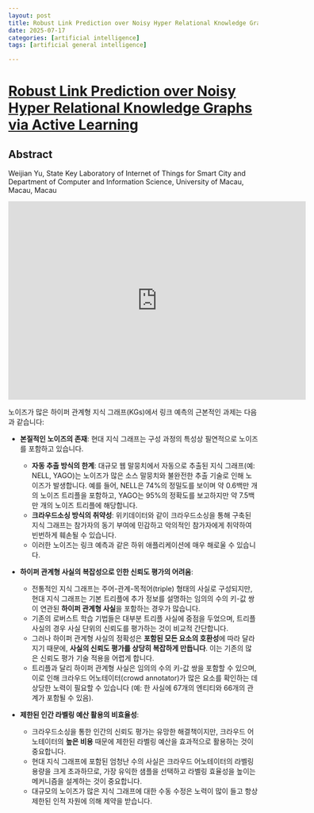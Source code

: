 ```yaml
---
layout: post
title: Robust Link Prediction over Noisy Hyper Relational Knowledge Graphs
date: 2025-07-17
categories: [artificial intelligence]
tags: [artificial general intelligence]

---
```


# [Robust Link Prediction over Noisy Hyper Relational Knowledge Graphs via Active Learning](https://www.youtube.com/watch?v=KIbKfITcAOA)


## Abstract

Weijian Yu, State Key Laboratory of Internet of Things for Smart City and Department of Computer and Information Science, University of Macau, Macau, Macau

<iframe width="600" height="400" src="https://www.youtube.com/embed/KIbKfITcAOA?si=2xEFxDBrgHC4lEA0" title="YouTube video player" frameborder="0" allow="accelerometer; autoplay; clipboard-write; encrypted-media; gyroscope; picture-in-picture; web-share" referrerpolicy="strict-origin-when-cross-origin" allowfullscreen></iframe>


노이즈가 많은 하이퍼 관계형 지식 그래프(KGs)에서 링크 예측의 근본적인 과제는 다음과 같습니다:

*   **본질적인 노이즈의 존재**: 현대 지식 그래프는 구성 과정의 특성상 필연적으로 노이즈를 포함하고 있습니다.
    *   **자동 추출 방식의 한계**: 대규모 웹 말뭉치에서 자동으로 추출된 지식 그래프(예: NELL, YAGO)는 노이즈가 많은 소스 말뭉치와 불완전한 추출 기술로 인해 노이즈가 발생합니다. 예를 들어, NELL은 74%의 정밀도를 보이며 약 0.6백만 개의 노이즈 트리플을 포함하고, YAGO는 95%의 정확도를 보고하지만 약 7.5백만 개의 노이즈 트리플에 해당합니다.
    *   **크라우드소싱 방식의 취약성**: 위키데이터와 같이 크라우드소싱을 통해 구축된 지식 그래프는 참가자의 동기 부여에 민감하고 악의적인 참가자에게 취약하여 빈번하게 훼손될 수 있습니다.
    *   이러한 노이즈는 링크 예측과 같은 하위 애플리케이션에 매우 해로울 수 있습니다.

*   **하이퍼 관계형 사실의 복잡성으로 인한 신뢰도 평가의 어려움**:
    *   전통적인 지식 그래프는 주어-관계-목적어(triple) 형태의 사실로 구성되지만, 현대 지식 그래프는 기본 트리플에 추가 정보를 설명하는 임의의 수의 키-값 쌍이 연관된 **하이퍼 관계형 사실**을 포함하는 경우가 많습니다.
    *   기존의 로버스트 학습 기법들은 대부분 트리플 사실에 중점을 두었으며, 트리플 사실의 경우 사실 단위의 신뢰도를 평가하는 것이 비교적 간단합니다.
    *   그러나 하이퍼 관계형 사실의 정확성은 **포함된 모든 요소의 호환성**에 따라 달라지기 때문에, **사실의 신뢰도 평가를 상당히 복잡하게 만듭니다**. 이는 기존의 많은 신뢰도 평가 기술 적용을 어렵게 합니다.
    *   트리플과 달리 하이퍼 관계형 사실은 임의의 수의 키-값 쌍을 포함할 수 있으며, 이로 인해 크라우드 어노테이터(crowd annotator)가 많은 요소를 확인하는 데 상당한 노력이 필요할 수 있습니다 (예: 한 사실에 67개의 엔티티와 66개의 관계가 포함될 수 있음).

*   **제한된 인간 라벨링 예산 활용의 비효율성**:
    *   크라우드소싱을 통한 인간의 신뢰도 평가는 유망한 해결책이지만, 크라우드 어노테이터의 **높은 비용** 때문에 제한된 라벨링 예산을 효과적으로 활용하는 것이 중요합니다.
    *   현대 지식 그래프에 포함된 엄청난 수의 사실은 크라우드 어노테이터의 라벨링 용량을 크게 초과하므로, 가장 유익한 샘플을 선택하고 라벨링 효율성을 높이는 메커니즘을 설계하는 것이 중요합니다.
    *   대규모의 노이즈가 많은 지식 그래프에 대한 수동 수정은 노력이 많이 들고 항상 제한된 인적 자원에 의해 제약을 받습니다.